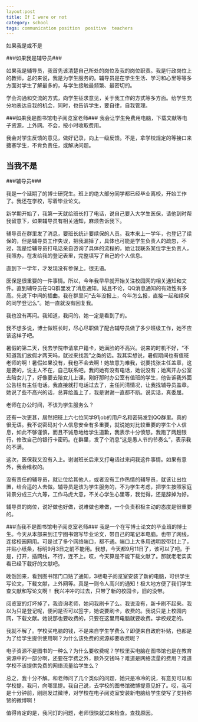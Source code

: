 ```yaml
---
layout:post
title: If I were or not
category: school
tags: communication position  positive  teachers 
---
```


如果我是或不是

###如果我是辅导员###

如果我是辅导员，我首先该清楚自己所处的岗位及我的岗位职责。我是行政岗位上的教师，总的来说，我是为学生服务的。辅导员是在学生生活、学习和心里等等多方面对学生了解最多的，与学生接触最频繁、最密切的。

学会沟通和交流的方式，向学生征求意见，关于我工作的方式等多方面。给学生充分地表达自我的机会，同时，也告诉学生，要自律，自我管理。

###如果我是图书馆电子阅览室老师###
我会让学生免费用电脑，下载文献等电子资源，上外网。不会，按小时收取费用。

我会对学生反馈的意见，做好记录，向上一级反馈。不是，拿学校规定的等接口来搪塞学生，不肯负责任，或解决问题。

## 当我不是 ##
###辅导员###

我是一个延期了的博士研究生。班上的绝大部分同学都已经毕业离校，开始工作了。我还在学校，写着毕业论文。

新学期开始了，我第一天就给班长打了电话，说自己要入大学生医保，请他到时帮我留意下，如果辅导员有相关通知，麻烦告诉我下。

辅导员在群里发了消息，要班长统计要续保的人员。我本来上一学年，也登记了续保的，但是辅导员工作失误，把我漏掉了，具体也可能是学生负责人的疏忽，不过，我是给辅导员打电话亲自咨询了具体的流程的，她让我联系某位学生负责人，我照办，在发给我的登记表里，完整填写了自己的个人信息。

直到下一学年，才发现没有参保上。很无语。

医保是很重要的一件事情。所以，今年我早早就开始关注校园网的相关通知和文件。直到辅导员在QQ群里发了消息通知。姑且不论，QQ消息通知的有效性有多高。先说下中间的插曲。我在群里问“去年没报上，今年怎么报，直接一起和续保的同学登记么”。她一直就没有回复我。

我也没有再问。我知道，我问的，她一定是看到了的。

我不想多说，博士做班长时，尽心尽职做了配合辅导员做了多少班级工作，她不应该这样子吧。

暑假的第二天，我去学院申请拿户籍卡，她满脸的不高兴。说来的时机不好，“不知道我们放假才两天吗，就过来找我”之类的话。我其实想说，暑假期间也有值班老师的啊！暑假如果没有，我也不会去啊！她故意为难我，说要找张主任盖章，这是要的，说主人不在，自己联系吧。我问她有没有电话，她说没有；她离开办公室去陪女儿了，好像要去陪女儿上课，刚好那时办公室有值班的学生，他告诉我外面公告栏有主任电话。我直接就打电话过去了，主任问清情况，让我找辅导员盖章。 她说了些不高兴的话，总算给盖上了，我是谢谢一直都不断。说实话，真委屈。

老师在办公时间，不该为学生服务么？

还有一次更甚，居然把班上六七位同学91job的用户名和密码发到QQ群里。真的很无语。我不说密码对个人信息安全有多重要，就说她对比较重要的学生个人信息，如此不够谨慎，而且不诚恳地给学生道歉，我表示十分愤怒。我跑了两趟银行，修改自己的银行卡密码。在群里，发了个消息“这是愚人节的节奏么”，表示我的不满。

这次，医保我又没有入上。谢谢班长后来又打电话过来问我这件事情。如果有意外，我会维权的。

没有责任的辅导员，就让位给其他人，或者没有工作热情的辅导员，就该让出位置，给合适的人去做。辅导员是该为学生服务的，不为学生考虑，把学生按照家庭背景分成三六九等，工作马虎大意，不关心学生心里等，我觉得，还是辞掉为好。

辅导员的岗位，说好做也好做，说难做也难做，一个负责积极主动的态度是很重要的。

###当我不是图书馆电子阅览室老师###
我是一个在写博士论文的毕业班的博士生。今天从本部来到江宁图书馆写毕业论文，带自己的笔记本电脑。也带了网线，连接校园网用。可是试了多个网络端口，都不通。端口上大多用透明胶带封上了，并贴小纸条，标明9月3日之前不能用。我想，今天都9月11日了，该可以了吧。于是，打开，插网线，不行，连不上。哎，今天算是不能下载文献了。那就老老实实看已经下载好的文献吧。

晚饭回来，看到图书馆门口贴了通知，3楼电子阅览室安装了新的电脑，可供学生写论文，下载文献，上外网等。真是一则令人高兴的通知！极大地方便了我们学生查文献和写论文啊！ 我兴冲冲的过去，只带了新的校园卡，旧的没带。

阅览室的灯坏掉了，我咨询老师，她问我刷卡了么。我说没有，新卡刷不起来。我以为只是登记呢，便问是否可以签字，她说要刷卡，收费的。我说只是上校园内网，下载文献。她说那也要收费的，只要在这里用电脑就要收费。学校规定的。

我就不解了。学校买电脑的钱，不是来自学生学费么？即便来自政府补贴，也都是为了给学生提供使用啊？为什么该免费的资源却要收费呢？

电子资源不是图书的一种么？为什么要收费呢？学校里买电脑在图书馆也是在教育资源中的一部分啊，还要在学费之外，额外交钱吗？难道是网络流量的费用？难道学校不该提供免费的网络流量给学生么？

总之，我十分不解。和老师问了几个类似的问题，她只是冷冷的说，有意见可以和学校提。我问，向哪里提。我自己说，去学校的图书馆微博提意见好了。哎，我可是十分钟前，刚刚发过微博，对学校在电子阅览室安装新电脑给学生使写了支持称赞的微博啊！

值得肯定的是，我问灯的问题，老师很快就过来检查。查找原因。

